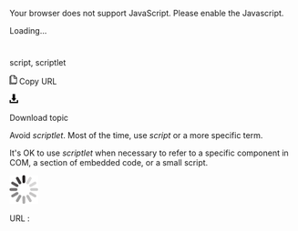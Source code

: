 Your browser does not support JavaScript. Please enable the Javascript.

Loading...

# 

script, scriptlet

![Copy URL](script-scriptlet_files/Copy.png)
Copy URL

![Download](script-scriptlet_files/Download.png)

Download topic

Avoid *scriptlet*. Most of the time, use *script* or a more specific term.

It's OK to use *scriptlet* when necessary to refer to a specific component in COM, a section of embedded code, or a small script. 

![In progress](script-scriptlet_files/activity-large.gif)

URL :
